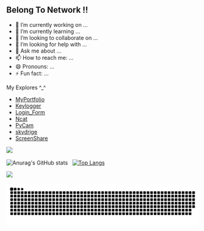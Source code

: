 ## Belong To Network !!

- 🔭 I’m currently working on ...
- 🌱 I’m currently learning ...
- 👯 I’m looking to collaborate on ...
- 🤔 I’m looking for help with ...
- 💬 Ask me about ...
- 📫 How to reach me: ...
- 😄 Pronouns: ...
- ⚡ Fun fact: ...


My Explores ^_^

- [MyPortfolio](https://skydrige.tech/)
- [Keylogger](https://skydrige.tech/Keylogger)
- [Login_Form](https://skydrige.tech/Login_Form/)
- [Ncat](https://skydrige.tech/Ncat)
- [PyCam](https://skydrige.tech/PyCam)
- [skydrige](https://skydrige.tech/skydrige)
- [ScreenShare](https://skydrige.tech/ScreenShare)

![](https://komarev.com/ghpvc/?username=skydrige&color=blueviolet)

![Anurag's GitHub stats](https://github-readme-stats.vercel.app/api?username=skydrige&show_icons=true&theme=radical) &nbsp; [![Top Langs](https://github-readme-stats.vercel.app/api/top-langs/?username=skydrige&layout=compact)](https://github.com/anuraghazra/github-readme-stats)

[![](https://leetcard.jacoblin.cool/skydrige?theme=nord&font=NotoSans&ext=heatmap)](https://leetcode.com/skydrige/)

<picture>
  <source media="(prefers-color-scheme: dark)" srcset="https://raw.githubusercontent.com/platane/platane/output/github-contribution-grid-snake-dark.svg">
  <source media="(prefers-color-scheme: light)" srcset="https://raw.githubusercontent.com/platane/platane/output/github-contribution-grid-snake.svg">
  <img alt="github contribution grid snake animation" src="https://raw.githubusercontent.com/platane/platane/output/github-contribution-grid-snake.svg">
</picture>
